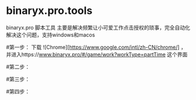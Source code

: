 # binaryx.pro.tools
binaryx.pro 脚本工具
主要是解决频繁让小可爱工作点击授权的琐事，完全自动化解决这个问题，支持windows和macos

#第一步：
下载 ![Chrome][https://www.google.com/intl/zh-CN/chrome/] ，并进入https://www.binaryx.pro/#/game/work?workType=partTime 这个界面


#第二步：



#第三步：



#第四步：
